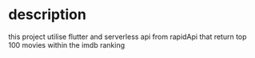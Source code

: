 # description 
this project  utilise flutter and serverless api from rapidApi that return top 100 movies  within the imdb ranking